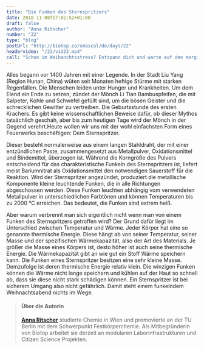 ```yaml
---
title: "Die Funken des Sternspritzers"
date: 2018-11-08T17:02:52+01:00
draft: false
author: "Anna Ritscher"
number: "22"
type: "blog"
postUrl: "http://biotop.co/xmascal/de/days/22"
headervideo: "/22/vid22.mp4"
call: "Schon im Weihanchtsstress? Entspann dich und warte auf den morgigen Beitrag."
---
```

Alles begann vor 1400 Jahren mit einer Legende. In der Stadt Liu Yang (Region Hunan, China) wüten seit Monaten heftige Stürme mit starken Regenfällen. Die Menschen leiden unter Hunger und Krankheiten. Um dem Elend ein Ende zu setzen, zündet der Mönch Li Tian Bambuspfeifen, die mit Salpeter, Kohle und Schwefel gefüllt sind, um die bösen Geister und die schrecklichen Gewitter zu vertreiben. Die Geburtsstunde des ersten Krachers. Es gibt keine wissenschaftlichen Beweise dafür, ob dieser Mythos tatsächlich geschah, aber bis zum heutigen Tage wird der Mönch in der Gegend verehrt.Heute wollen wir uns mit der wohl einfachsten Form eines Feuerwerks beschäftigen: Dem Sternspritzer.

Dieser besteht normalerweise aus einem langen Stahldraht, der mit einer entzündlichen Paste, zusammengesetzt aus Metallpulver, Oxidationsmittel und Bindemittel, überzogen ist. Während die Korngröße des Pulvers entscheidend für das charakteristische Funkeln des Sternspritzers ist, liefert meist Bariumnitrat als Oxidationsmittel den notwendigen Sauerstoff für die Reaktion. Wird der Sternspritzer angezündet, produziert die metallische Komponente kleine leuchtende Funken, die in alle Richtungen abgeschossen werden. Diese Funken leuchten abhängig vom verwendeten Metallpulver in unterschiedlichen Farbtönen und können Temperaturen bis zu 2000 °C erreichen. Das bedeutet, die Funken sind extrem heiß.

Aber warum verbrennt man sich eigentlich nicht wenn man von einem Funken des Sternspritzers getroffen wird? Der Grund dafür liegt im Unterschied zwischen Temperatur und Wärme. Jeder Körper hat eine so genannte thermische Energie. Diese hängt ab von seiner Temperatur, seiner Masse und der spezifischen Wärmekapazität, also der Art des Materials. Je größer die Masse eines Körpers ist, desto höher ist auch seine thermische Energie. Die Wärmekapazität gibt an wie gut ein Stoff Wärme speichern kann. Die Funken eines Sternspritzer besitzen eine sehr kleine Masse. Demzufolge ist deren thermische Energie relativ klein. Die winzigen Funken können die Wärme nicht lange speichern und kühlen auf der Haut so schnell ab, dass sie diese nicht stark schädigen können. Ein Sternspritzer ist bei sicherem Umgang also nicht gefährlich. Damit steht einem funkelndem Weihnachtsabend nichts im Wege.

> #### Über die Autorin
> **[Anna Ritscher](http://biotop.co/en/person/anna-ritscher/)** studierte Chemie in Wien und promovierte an der TU Berlin mit dem Schwerpunkt Festkörperchemie. Als Mitbegründerin von Biotop arbeitet sie derzeit an modularen Laborinfrastrukturen und Citizen Science Projekten.

<!--more-->
